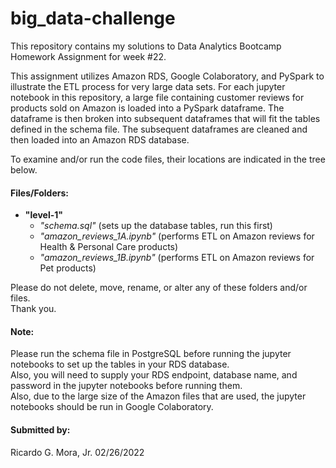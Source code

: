 # big_data-challenge 

This repository contains my solutions to Data Analytics Bootcamp Homework Assignment for week #22.<br>

This assignment utilizes Amazon RDS, Google Colaboratory, and PySpark to illustrate the ETL process for very large data sets.
For each jupyter notebook in this repository, a large file containing customer reviews for products sold on Amazon is loaded into a PySpark dataframe.
The dataframe is then broken into subsequent dataframes that will fit the tables defined in the schema file.
The subsequent dataframes are cleaned and then loaded into an Amazon RDS database.<br>

To examine and/or run the code files, their locations are indicated in the tree below.

#### Files/Folders:

+ **"level-1"** <br>
	- *"schema.sql"* (sets up the database tables, run this first) <br>
	- *"amazon_reviews_1A.ipynb"* (performs ETL on Amazon reviews for Health & Personal Care products) <br>
	- *"amazon_reviews_1B.ipynb"* (performs ETL on Amazon reviews for Pet products) <br>
	
Please do not delete, move, rename, or alter any of these folders and/or files. <br>
Thank you. <br>

#### Note: <br>

Please run the schema file in PostgreSQL before running the jupyter notebooks to set up the tables in your RDS database. <br>
Also, you will need to supply your RDS endpoint, database name, and password in the jupyter notebooks before running them. <br>
Also, due to the large size of the Amazon files that are used, the jupyter notebooks should be run in Google Colaboratory. <br>

#### Submitted by: <br>
 Ricardo G. Mora, Jr.  02/26/2022
 
